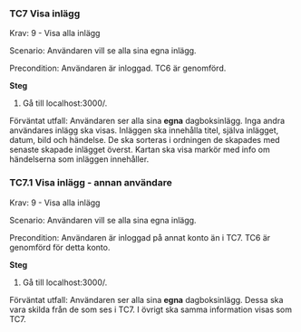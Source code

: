 ### TC7 Visa inlägg
Krav: 9 - Visa alla inlägg

Scenario: Användaren vill se alla sina egna inlägg.

Precondition: Användaren är inloggad. TC6 är genomförd.

**Steg**
  1. Gå till localhost:3000/.

Förväntat utfall: Användaren ser alla sina **egna** dagboksinlägg. Inga andra användares inlägg ska visas. Inläggen ska innehålla titel, själva inlägget, datum, bild och händelse. De ska sorteras i ordningen de skapades med senaste skapade inlägget överst. Kartan ska visa markör med info om händelserna som inläggen innehåller.

### TC7.1 Visa inlägg - annan användare
Krav: 9 - Visa alla inlägg

Scenario: Användaren vill se alla sina egna inlägg.

Precondition: Användaren är inloggad på annat konto än i TC7. TC6 är genomförd för detta konto.

**Steg**
  1. Gå till localhost:3000/.
 
Förväntat utfall: Användaren ser alla sina **egna** dagboksinlägg. Dessa ska vara skilda från de som ses i TC7. I övrigt ska samma information visas som TC7.
  
<!--stackedit_data:
eyJoaXN0b3J5IjpbODc2NTE2NDM0XX0=
-->